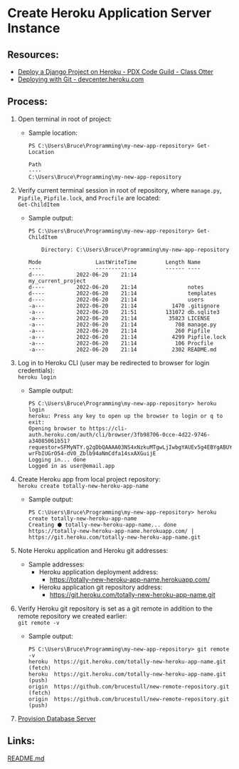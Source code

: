 # Create Heroku Application Server Instance

## Resources:
* [Deploy a Django Project on Heroku - PDX Code Guild - Class Otter](https://github.com/PdxCodeGuild/class_otter/blob/main/5%20Capstone/Heroku%20Deployment.md)
* [Deploying with Git - devcenter.heroku.com](https://devcenter.heroku.com/articles/git)

## Process:

1. Open terminal in root of project:
    * Sample location:
        ```
        PS C:\Users\Bruce\Programming\my-new-app-repository> Get-Location

        Path
        ----
        C:\Users\Bruce\Programming\my-new-app-repository
        ```

1. Verify current terminal session in root of repository, where `manage.py`, `Pipfile`, `Pipfile.lock`, and `Procfile` are located:  
    `Get-ChildItem`
    * Sample output:
        ```
        PS C:\Users\Bruce\Programming\my-new-app-repository> Get-ChildItem

            Directory: C:\Users\Bruce\Programming\my-new-app-repository

        Mode                 LastWriteTime         Length Name
        ----                 -------------         ------ ----
        d----          2022-06-20    21:14                my_current_project
        d----          2022-06-20    21:14                notes
        d----          2022-06-20    21:14                templates
        d----          2022-06-20    21:14                users
        -a---          2022-06-20    21:14           1470 .gitignore
        -a---          2022-06-20    21:51         131072 db.sqlite3
        -a---          2022-06-20    21:14          35823 LICENSE
        -a---          2022-06-20    21:14            708 manage.py
        -a---          2022-06-20    21:14            260 Pipfile
        -a---          2022-06-20    21:14           4299 Pipfile.lock
        -a---          2022-06-20    21:14            106 Procfile
        -a---          2022-06-20    21:14           2302 README.md
        ```

1. Log in to Heroku CLI (user may be redirected to browser for login credentials):  
    `heroku login`
    * Sample output:
        ```
        PS C:\Users\Bruce\Programming\my-new-app-repository> heroku login
        heroku: Press any key to open up the browser to login or q to exit:
        Opening browser to https://cli-auth.heroku.com/auth/cli/browser/3fb98706-0cce-4d22-9746-a34085061b51?requestor=SFMyNTY.g2gDbQAAAA03NS4xNzkuMTgwLjIwbgYAUEv5g4EBYgABUYA.CN-wrFbIUGrO54-dV0_Zblb94aNmCdfa14sxAXGuijE
        Logging in... done
        Logged in as user@email.app
        ```

1. Create Heroku app from local project repository:  
    `heroku create totally-new-heroku-app-name`
    * Sample output:
        ```
        PS C:\Users\Bruce\Programming\my-new-app-repository> heroku create totally-new-heroku-app-name
        Creating ⬢ totally-new-heroku-app-name... done
        https://totally-new-heroku-app-name.herokuapp.com/ | https://git.heroku.com/totally-new-heroku-app-name.git
        ```

1. Note Heroku application and Heroku git addresses:
    * Sample addresses:
        * Heroku application deployment address:
            * https://totally-new-heroku-app-name.herokuapp.com/
        * Heroku application git repository address:
            * https://git.heroku.com/totally-new-heroku-app-name.git

1. Verify Heroku git repository is set as a git remote in addition to the remote repository we created earlier:  
    `git remote -v`
    * Sample output:
        ```
        PS C:\Users\Bruce\Programming\my-new-app-repository> git remote -v
        heroku  https://git.heroku.com/totally-new-heroku-app-name.git (fetch)
        heroku  https://git.heroku.com/totally-new-heroku-app-name.git (push)
        origin  https://github.com/brucestull/new-remote-repository.git (fetch)
        origin  https://github.com/brucestull/new-remote-repository.git (push)
        ```

1. [Provision Database Server](provision_database_server.md)

## Links:
[README.md](../README.md)